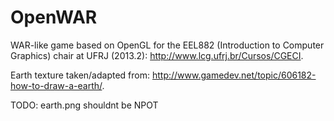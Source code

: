 OpenWAR
=======

WAR-like game based on OpenGL for the EEL882 (Introduction to Computer
Graphics) chair at UFRJ (2013.2): http://www.lcg.ufrj.br/Cursos/CGECI.

Earth texture taken/adapted from:
http://www.gamedev.net/topic/606182-how-to-draw-a-earth/.

TODO: earth.png shouldnt be NPOT
